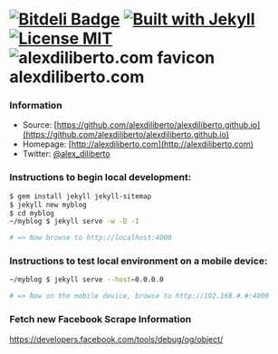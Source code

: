 [![Bitdeli Badge](https://d2weczhvl823v0.cloudfront.net/alexdiliberto/alexdiliberto.com/trend.png)](https://bitdeli.com/free "Bitdeli Badge")
[![Built with Jekyll](http://img.shields.io/badge/Built%20with-Jekyll-blue.svg)](http://jekyllrb.com/)
[![License MIT](http://img.shields.io/badge/license-MIT-blue.svg)](http://en.wikipedia.org/wiki/MIT_License)
![alexdiliberto.com favicon](/favicon.ico) alexdiliberto.com
=================

### Information 

* Source: [https://github.com/alexdiliberto/alexdiliberto.github.io](https://github.com/alexdiliberto/alexdiliberto.github.io)
* Homepage: [http://alexdiliberto.com](http://alexdiliberto.com)
* Twitter: [@alex_diliberto](http://twitter.com/alex_diliberto)

### Instructions to begin local development:

```sh
$ gem install jekyll jekyll-sitemap
$ jekyll new myblog
$ cd myblog
~/myblog $ jekyll serve -w -D -I

# => Now browse to http://localhost:4000
```

### Instructions to test local environment on a mobile device:

```sh
~/myblog $ jekyll serve --host=0.0.0.0

# => Now on the mobile device, browse to http://192.168.#.#:4000
```

### Fetch new Facebook Scrape Information

https://developers.facebook.com/tools/debug/og/object/
